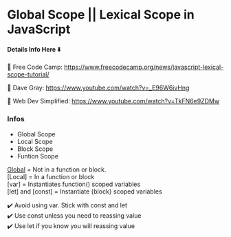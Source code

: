 # Global Scope || Lexical Scope in JavaScript

#### Details Info Here ⬇️

🚀 Free Code Camp: https://www.freecodecamp.org/news/javascript-lexical-scope-tutorial/

🚀 Dave Gray: https://www.youtube.com/watch?v=_E96W6ivHng

🚀 Web Dev Simplified: https://www.youtube.com/watch?v=TkFN6e9ZDMw

### Infos

- Global Scope
- Local Scope
- Block Scope
- Funtion Scope

[Global]() = Not in a function or block. <br>
[Local] = In a function or block <br>
[var] = Instantiates function() scoped variables <br>
[let] and [const] = Instantiate {block} scoped variables <br>

✔️ Avoid using var. Stick with const and let <br>
✔️ Use const unless you need to reassing value <br>
✔️ Use let if you know you will reassing value <br>


